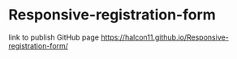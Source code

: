 # Responsive-registration-form
link to publish GitHub page https://halcon11.github.io/Responsive-registration-form/
